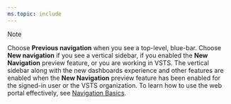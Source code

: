```yaml
---
ms.topic: include
---
```


> [!NOTE]
> Choose **Previous navigation** when you see a top-level, blue-bar. Choose **New navigation** if you see a vertical sidebar, if you enabled the **New Navigation** preview feature, or you are working in VSTS. The vertical sidebar along with the new dashboards experience and other features are enabled when the **New Navigation** preview feature has been enabled for the signed-in user or the VSTS organization. To learn how to use the web portal effectively, see [Navigation Basics](/vsts/project/navigation/index).   
